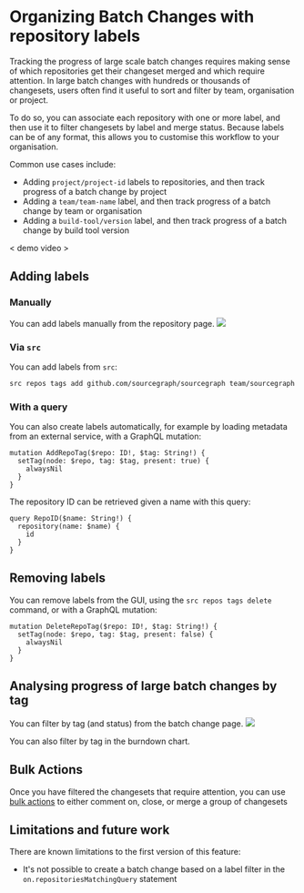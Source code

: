 # Organizing Batch Changes with repository labels

Tracking the progress of large scale batch changes requires making sense of which repositories get their changeset merged and which require attention. In large batch changes with hundreds or thousands of changesets, users often find it useful to sort and filter by team, organisation or project.

To do so, you can associate each repository with one or more label, and then use it to filter changesets by label and  merge status. Because labels can be of any format, this allows you to customise this workflow to your organisation.

Common use cases include:

- Adding `project/project-id` labels to repositories, and then track progress of a batch change by project
- Adding a `team/team-name` label, and then track progress of a batch change by team or organisation
- Adding a `build-tool/version` label, and then track progress of a batch change by build tool version<Demo video>

< demo video >
## Adding labels

### Manually

You can add labels manually from the repository page.
<img src="https://sourcegraphstatic.com/batch-change-labels-add.png" class="screenshot">

### Via `src`

You can add labels from `src`:

```bash
src repos tags add github.com/sourcegraph/sourcegraph team/sourcegraph language/typescript language/go
```

### With a query

You can also create labels automatically, for example by loading metadata from an external service, with a GraphQL mutation:

```
mutation AddRepoTag($repo: ID!, $tag: String!) {
  setTag(node: $repo, tag: $tag, present: true) {
    alwaysNil
  }
}
```

The repository ID can be retrieved given a name with this query:

```
query RepoID($name: String!) {
  repository(name: $name) {
    id
  }
}
```

## Removing labels

You can remove labels from the GUI, using the `src repos tags delete` command, or with a GraphQL mutation:

```
mutation DeleteRepoTag($repo: ID!, $tag: String!) {
  setTag(node: $repo, tag: $tag, present: false) {
    alwaysNil
  }
}
```


## Analysing progress of large batch changes by tag

You can filter by tag (and status) from the batch change page.
<img src="https://sourcegraphstatic.com/batch-change-labels-sort.png" class="screenshot">

You can also filter by tag in the burndown chart.

## Bulk Actions
Once you have filtered the changesets that require attention, you can use [bulk actions]() to either comment on, close, or merge a group of changesets


## Limitations and future work

There are known limitations to the first version of this feature:

- It's not possible to create a batch change based on a label filter in the `on.repositoriesMatchingQuery` statement
